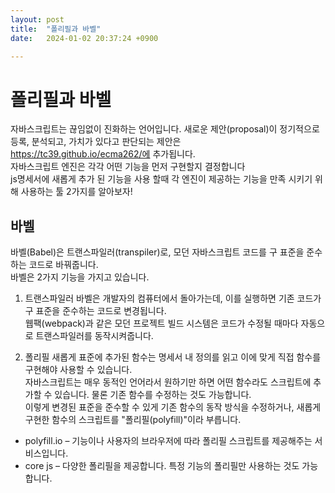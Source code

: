 ```yaml
---
layout: post
title:  "폴리필과 바벨"
date:   2024-01-02 20:37:24 +0900

---
```

# 폴리필과 바벨
자바스크립트는 끊임없이 진화하는 언어입니다. 새로운 제안(proposal)이 정기적으로 등록, 분석되고, 가치가 있다고 판단되는 제안은  
https://tc39.github.io/ecma262/에 추가됩니다.  
자바스크립트 엔진은 각각 어떤 기능을 먼저 구현할지 결정합니다  
js명세서에 새롭게 추가 된 기능을 사용 할때 각 엔진이 제공하는 기능을 만족 시키기 위해 사용하는 툴 2가지를 알아보자!


## 바벨
바벨(Babel)은 트랜스파일러(transpiler)로, 모던 자바스크립트 코드를 구 표준을 준수하는 코드로 바꿔줍니다.  
바벨은 2가지 기능을 가지고 있습니다.
1. 트랜스파일러
바벨은 개발자의 컴퓨터에서 돌아가는데, 이를 실행하면 기존 코드가 구 표준을 준수하는 코드로 변경됩니다.  
웹팩(webpack)과 같은 모던 프로젝트 빌드 시스템은 코드가 수정될 때마다 자동으로 트랜스파일러를 동작시켜줍니다.

2. 폴리필
새롭게 표준에 추가된 함수는 명세서 내 정의를 읽고 이에 맞게 직접 함수를 구현해야 사용할 수 있습니다.  
자바스크립트는 매우 동적인 언어라서 원하기만 하면 어떤 함수라도 스크립트에 추가할 수 있습니다. 물론 기존 함수를 수정하는 것도 가능합니다.  
이렇게 변경된 표준을 준수할 수 있게 기존 함수의 동작 방식을 수정하거나, 새롭게 구현한 함수의 스크립트를 "폴리필(polyfill)"이라 부릅니다.
- polyfill.io – 기능이나 사용자의 브라우저에 따라 폴리필 스크립트를 제공해주는 서비스입니다.
- core js – 다양한 폴리필을 제공합니다. 특정 기능의 폴리필만 사용하는 것도 가능합니다.